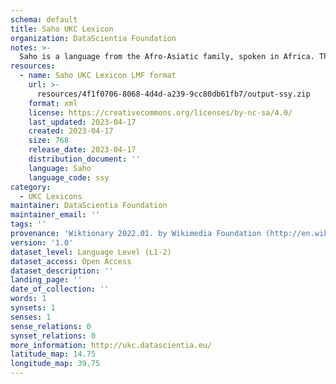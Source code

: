 ```yaml
---
schema: default
title: Saho UKC Lexicon
organization: DataScientia Foundation
notes: >-
  Saho is a language from the Afro-Asiatic family, spoken in Africa. The UKC Lexicon of Saho is represented as a lexico-semantic network. It consists of words, word senses, synsets, as well as sense-level and synset-level relationships.
resources:
  - name: Saho UKC Lexicon LMF format
    url: >-
      resources/4f1f0706-8068-4d4d-a239-9cc80db61fb7/output-ssy.zip
    format: xml
    license: https://creativecommons.org/licenses/by-nc-sa/4.0/
    last_updated: 2023-04-17
    created: 2023-04-17
    size: 768
    release_date: 2023-04-17
    distribution_document: ''
    language: Saho
    language_code: ssy
category:
  - UKC Lexicons
maintainer: DataScientia Foundation
maintainer_email: ''
tags: ''
provenance: 'Wiktionary 2022.01. by Wikimedia Foundation (http://en.wiktionary.org); Princeton WordNet 2.1 by Princeton University (https://wordnet.princeton.edu)'
version: '1.0'
dataset_level: Language Level (L1-2)
dataset_access: Open Access
dataset_description: ''
landing_page: ''
date_of_collection: ''
words: 1
synsets: 1
senses: 1
sense_relations: 0
synset_relations: 0
more_information: http://ukc.datascientia.eu/
latitude_map: 14.75
longitude_map: 39.75
---
```

